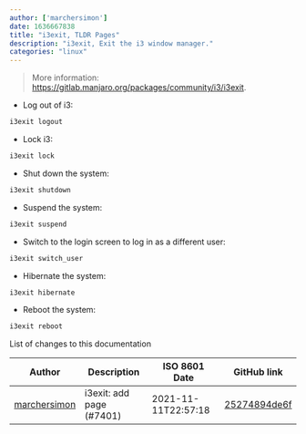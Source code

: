 ```yaml
---
author: ['marchersimon']
date: 1636667838
title: "i3exit, TLDR Pages"
description: "i3exit, Exit the i3 window manager."
categories: "linux"
---
```

> More information: <https://gitlab.manjaro.org/packages/community/i3/i3exit>.

- Log out of i3:

```bash
i3exit logout
```

- Lock i3:

```bash
i3exit lock
```

- Shut down the system:

```bash
i3exit shutdown
```

- Suspend the system:

```bash
i3exit suspend
```

- Switch to the login screen to log in as a different user:

```bash
i3exit switch_user
```

- Hibernate the system:

```bash
i3exit hibernate
```

- Reboot the system:

```bash
i3exit reboot
```
List of changes to this documentation


Author | Description | ISO 8601 Date | GitHub link
------|-----|-----|-----
[marchersimon](mailto:50295997+marchersimon@users.noreply.github.com) | i3exit: add page (#7401) | 2021-11-11T22:57:18 | [25274894de6f](https://github.com/tldr-pages/tldr/commit/25274894de6f644e528f617f6c086e20500f67b0)

